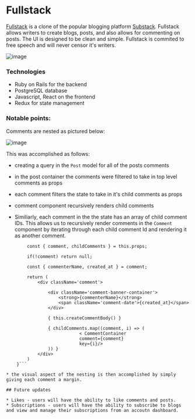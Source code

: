 # Fullstack

[Fullstack](https://fullstack-aa.herokuapp.com/#/) is a clone of the popular blogging platform [Substack](https://substack.com/). Fullstack allows writers to create blogs, posts, and also allows for commenting on posts. The UI is designed to be clean and simple. Fullstack is commited to free speech and will never censor it's writers.

![image](https://user-images.githubusercontent.com/59425912/149536189-4cde2765-2b32-4dc1-a6c5-6ca948d6acda.png)

### Technologies

- Ruby on Rails for the backend
- PostgreSQL database
- Javascript, React on the frontend
- Redux for state management 

### Notable points:

Comments are nested as pictured below:

![image](https://user-images.githubusercontent.com/59425912/149536599-ada46624-126e-4b0b-96af-74c7bff0fef3.png)

This was accomplished as follows:
* creating a query in the `Post` model for all of the posts comments
* in the post container the comments were filtered to take in top level comments as props
* each comment filters the state to take in it's child comments as props
* comment component recursively renders child comments
 

* Similiarly, each comment in the the state has an array of child comment IDs. This allows us to recursively render comments in the `Comment` component by iterating through each child comment Id and rendering it as another comment. 


```    render() {
        const { comment, childComments } = this.props;

        if(!comment) return null;

        const { commenterName, created_at } = comment;

        return (
            <div className='comment'>

                <div className='comment-banner-container'>
                    <strong>{commenterName}</strong>
                    <span className='comment-date'>{created_at}</span>
                </div>

                { this.createCommentBody() }

                { childComments.map((comment, i) => (
                            < CommentContainer 
                            comment={comment}
                            key={i}/>
                )) }          
            </div>
        )
    }```

* the visual aspect of the nesting is then accomplished by simply giving each comment a margin.

## Future updates

* Likes - users will have the ability to like comments and posts.
* Subscriptions - users will have the ability to subscribe to blogs and view and manage their subscriptions from an accoutn dashboard.
